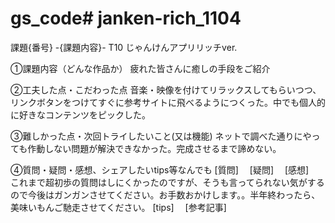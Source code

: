 # gs_code# janken-rich_1104

課題{番号} -{課題内容}-
T10 じゃんけんアプリリッチver.

①課題内容（どんな作品か）
疲れた皆さんに癒しの手段をご紹介

②工夫した点・こだわった点
音楽・映像を付けてリラックスしてもらいつつ、リンクボタンをつけてすぐに参考サイトに飛べるようにつくった。中でも個人的に好きなコンテンツをピックした。

③難しかった点・次回トライしたいこと(又は機能)
ネットで調べた通りにやっても作動しない問題が解決できなかった。完成させるまで諦めない。

④質問・疑問・感想、シェアしたいtips等なんでも
[質問]　
[疑問]　
[感想]　これまで超初歩の質問はしにくかったのですが、そうも言ってられない気がするので今後はガンガンさせてください。お手数おかけします。。半年終わったら、美味いもんご馳走させてください。
[tips]　
[参考記事]　


